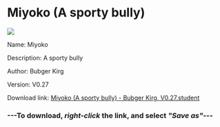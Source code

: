 # Miyoko (A sporty bully)

<img src = "https://raw.githubusercontent.com/Arbiter1223/Koukou-Gurashi-Custom-Students/master/Students/Files/Miyoko%20(A%20sporty%20bully).png">

Name: Miyoko

Description: A sporty bully

Author: Bubger Kirg

Version: V0.27

Download link: <a href="https://raw.githubusercontent.com/Arbiter1223/Koukou-Gurashi-Custom-Students/master/Students/Files/Miyoko%20(A%20sporty%20bully)%20-%20Bubger%20Kirg%2C%20V0.27.student">Miyoko (A sporty bully) - Bubger Kirg, V0.27.student</a>

### ---**To download, _right-click_ the link, and select _"Save as"_**---

